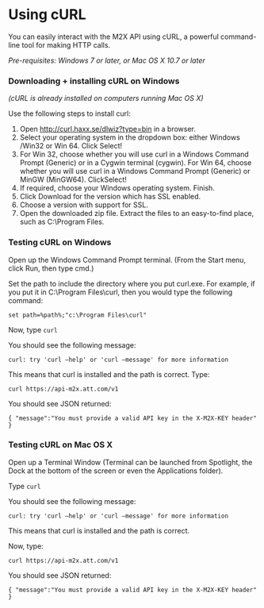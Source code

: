 Using cURL
====
You can easily interact with the M2X API using cURL, a powerful command-line tool for making HTTP calls.

*Pre-requisites: Windows 7 or later, or Mac OS X 10.7 or later*

### Downloading + installing cURL on Windows
*(cURL is already installed on computers running Mac OS X)*

Use the following steps to install curl:

1. Open http://curl.haxx.se/dlwiz?type=bin in a browser.
2. Select your operating system in the dropdown box: either Windows /Win32 or Win 64. Click Select!
3. For Win 32, choose whether you will use curl in a Windows Command Prompt (Generic) or in a Cygwin terminal (cygwin). For Win 64, choose whether you will use curl in a Windows Command Prompt (Generic) or MinGW (MinGW64). ClickSelect!
4. If required, choose your Windows operating system. Finish.
5. Click Download for the version which has SSL enabled.
6. Choose a version with support for SSL.
7. Open the downloaded zip file. Extract the files to an easy-to-find place, such as C:\Program Files.

### Testing cURL on Windows
Open up the Windows Command Prompt terminal. (From the Start menu, click Run, then type cmd.)

Set the path to include the directory where you put curl.exe. For example, if you put it in C:\Program Files\curl, then you would type the following command:

``
set path=%path%;"c:\Program Files\curl"
``

Now, type ``curl``
 
You should see the following message:

``
curl: try 'curl –help' or 'curl –message' for more information
``

This means that curl is installed and the path is correct.
Type:

``
curl https://api-m2x.att.com/v1
``

You should see JSON returned:

``
{
"message":"You must provide a valid API key in the X-M2X-KEY header"
}
``

### Testing cURL on Mac OS X
Open up a Terminal Window (Terminal can be launched from Spotlight, the Dock at the bottom of the screen or even the Applications folder).

Type ``curl``

You should see the following message:

``
curl: try 'curl –help' or 'curl –message' for more information
``

This means that curl is installed and the path is correct.

Now, type:

``
curl https://api-m2x.att.com/v1
``

You should see JSON returned:

``
{
"message":"You must provide a valid API key in the X-M2X-KEY header"
}
``
